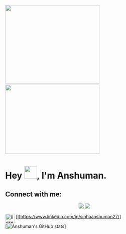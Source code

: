 <img src="https://user-images.githubusercontent.com/72120258/138560654-cc31a210-428e-41c9-ad13-ae1b115b6582.gif" height="250px" width="300px"/>&nbsp;&nbsp;&nbsp;&nbsp;
<img src="https://user-images.githubusercontent.com/72120258/137971966-9cc26362-c7f2-4086-8a96-47ae8e68ccf0.gif" height="220px" width="300px">
<h1>Hey <img src="https://media.giphy.com/media/hvRJCLFzcasrR4ia7z/giphy.gif" height="40px" width="40px">, I'm Anshuman.
  
## Connect with me:
  
  <p align="middle">
  <a href="https://www.linkedin.com/in/sinhaanshuman27/">
  <img src="https://img.icons8.com/doodle/344/linkedin--v2.png">
  </a>
  <a href="https://www.hackerrank.com/sinhaanshuman27?hr_r=1">
  <img src="https://img.icons8.com/external-tal-revivo-green-tal-revivo/344/external-hackerrank-is-a-technology-company-that-focuses-on-competitive-programming-logo-green-tal-revivo.png">
  </a> 
</div>



[<img align="left" alt="linkedin" width="30px" src="https://www.freepik.com/free-icon/linkedin_14373514.htm#query=linkedin&position=6&from_view=search" />][https://www.linkedin.com/in/sinhaanshuman27/]

[![Anshuman's GitHub stats](https://github-readme-stats.vercel.app/api?username=sinhaanshuman27&count_private=true&show_icons=true&theme=dracula)]
